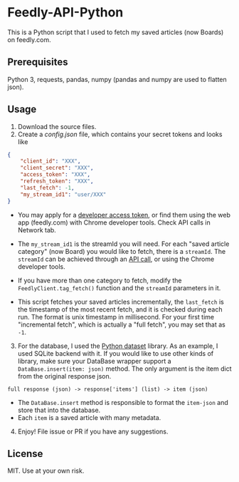 # Feedly-API-Python

This is a Python script that I used to fetch my saved articles (now Boards) on feedly.com. 

## Prerequisites 

Python 3, requests, pandas, numpy (pandas and numpy are used to flatten json). 

## Usage 

1. Download the source files. 
2. Create a *config.json* file, which contains your secret tokens and looks like 
```json
{
    "client_id": "XXX", 
    "client_secret": "XXX", 
    "access_token": "XXX", 
    "refresh_token": "XXX", 
    "last_fetch": -1, 
    "my_stream_id1": "user/XXX"
}
```

- You may apply for a [developer access token](https://developer.feedly.com/v3/developer/), 
or find them using the web app (feedly.com) with Chrome developer tools. Check API calls in Network tab.  

- The `my_stream_id1` is the streamId you will need. 
For each "saved article category" (now Board) you would like to fetch, there is a `streamId`. 
The `streamId` can be achieved through an [API call](https://developer.feedly.com/v3/tags/), 
or using the Chrome developer tools. 

- If you have more than one category to fetch, 
modify the `FeedlyClient.tag_fetch()` function and the `streamId` parameters in it. 

- This script fetches your saved articles incrementally, 
the `last_fetch` is the timestamp of the most recent fetch, and it is checked during each run. 
The format is unix timestamp in millisecond. 
For your first time "incremental fetch", which is actually a "full fetch", you may set that as `-1`. 

3. For the database, I used the [Python dataset](https://dataset.readthedocs.io/en/latest/) library. 
As an example, I used SQLite backend with it. 
If you would like to use other kinds of library, make sure your DataBase wrapper support a 
`DataBase.insert(item: json)` method. 
The only argument is the item dict from the original response json. 
```
full response (json) -> response['items'] (list) -> item (json)
```
- The `DataBase.insert` method is responsible to format the `item-json` and store that into 
the database. 
- Each `item` is a saved article with many metadata. 

4. Enjoy! File issue or PR if you have any suggestions.

## License 

MIT. Use at your own risk. 
